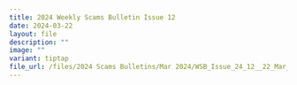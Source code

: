 ```yaml
---
title: 2024 Weekly Scams Bulletin Issue 12
date: 2024-03-22
layout: file
description: ""
image: ""
variant: tiptap
file_url: /files/2024 Scams Bulletins/Mar 2024/WSB_Issue_24_12__22_Mar_.pdf
---
```

